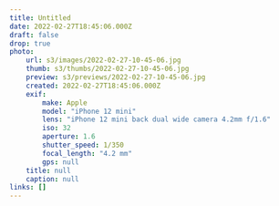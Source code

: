 ```yaml
---
title: Untitled
date: 2022-02-27T18:45:06.000Z
draft: false
drop: true
photo:
    url: s3/images/2022-02-27-10-45-06.jpg
    thumb: s3/thumbs/2022-02-27-10-45-06.jpg
    preview: s3/previews/2022-02-27-10-45-06.jpg
    created: 2022-02-27T18:45:06.000Z
    exif:
        make: Apple
        model: "iPhone 12 mini"
        lens: "iPhone 12 mini back dual wide camera 4.2mm f/1.6"
        iso: 32
        aperture: 1.6
        shutter_speed: 1/350
        focal_length: "4.2 mm"
        gps: null
    title: null
    caption: null
links: []
---
```

